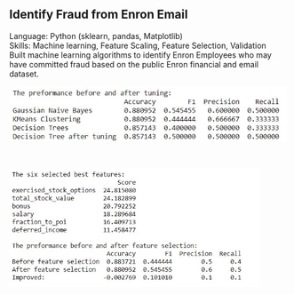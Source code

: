 ## Identify Fraud from Enron Email
Language: Python (sklearn, pandas, Matplotlib) </br>
Skills: Machine learning, Feature Scaling, Feature Selection, Validation </br>
Built machine learning algorithms to identify Enron Employees who may have committed fraud based on the public Enron financial and email dataset.</br>
<p align="left">
  <img src="performance.JPG" width="500"/>
</p>
</br>
<p align="left">
  <img src="feature_selection.JPG" width="450"/>
</p>

